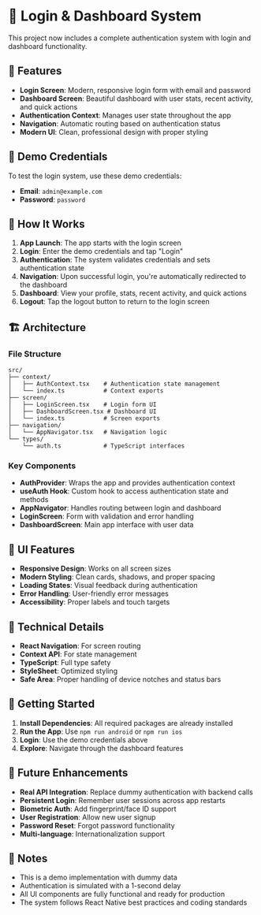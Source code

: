 # 🔐 Login & Dashboard System

This project now includes a complete authentication system with login and dashboard functionality.

## 🚀 Features

- **Login Screen**: Modern, responsive login form with email and password
- **Dashboard Screen**: Beautiful dashboard with user stats, recent activity, and quick actions
- **Authentication Context**: Manages user state throughout the app
- **Navigation**: Automatic routing based on authentication status
- **Modern UI**: Clean, professional design with proper styling

## 🔑 Demo Credentials

To test the login system, use these demo credentials:

- **Email**: `admin@example.com`
- **Password**: `password`

## 📱 How It Works

1. **App Launch**: The app starts with the login screen
2. **Login**: Enter the demo credentials and tap "Login"
3. **Authentication**: The system validates credentials and sets authentication state
4. **Navigation**: Upon successful login, you're automatically redirected to the dashboard
5. **Dashboard**: View your profile, stats, recent activity, and quick actions
6. **Logout**: Tap the logout button to return to the login screen

## 🏗️ Architecture

### File Structure
```
src/
├── context/
│   ├── AuthContext.tsx    # Authentication state management
│   └── index.ts           # Context exports
├── screen/
│   ├── LoginScreen.tsx    # Login form UI
│   ├── DashboardScreen.tsx # Dashboard UI
│   └── index.ts           # Screen exports
├── navigation/
│   └── AppNavigator.tsx   # Navigation logic
└── types/
    └── auth.ts            # TypeScript interfaces
```

### Key Components

- **AuthProvider**: Wraps the app and provides authentication context
- **useAuth Hook**: Custom hook to access authentication state and methods
- **AppNavigator**: Handles routing between login and dashboard
- **LoginScreen**: Form with validation and error handling
- **DashboardScreen**: Main app interface with user data

## 🎨 UI Features

- **Responsive Design**: Works on all screen sizes
- **Modern Styling**: Clean cards, shadows, and proper spacing
- **Loading States**: Visual feedback during authentication
- **Error Handling**: User-friendly error messages
- **Accessibility**: Proper labels and touch targets

## 🔧 Technical Details

- **React Navigation**: For screen routing
- **Context API**: For state management
- **TypeScript**: Full type safety
- **StyleSheet**: Optimized styling
- **Safe Area**: Proper handling of device notches and status bars

## 🚀 Getting Started

1. **Install Dependencies**: All required packages are already installed
2. **Run the App**: Use `npm run android` or `npm run ios`
3. **Login**: Use the demo credentials above
4. **Explore**: Navigate through the dashboard features

## 🔮 Future Enhancements

- **Real API Integration**: Replace dummy authentication with backend calls
- **Persistent Login**: Remember user sessions across app restarts
- **Biometric Auth**: Add fingerprint/face ID support
- **User Registration**: Allow new user signup
- **Password Reset**: Forgot password functionality
- **Multi-language**: Internationalization support

## 📝 Notes

- This is a demo implementation with dummy data
- Authentication is simulated with a 1-second delay
- All UI components are fully functional and ready for production
- The system follows React Native best practices and coding standards
